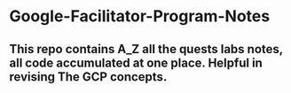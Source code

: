# Google-Facilitator-Program-Notes
## This repo contains A_Z all the quests labs notes, all code accumulated at one place. Helpful in revising The GCP concepts. 
